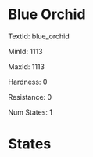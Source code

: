 # Blue Orchid

TextId: blue_orchid

MinId: 1113

MaxId: 1113

Hardness: 0

Resistance: 0


Num States: 1

# States
```

```